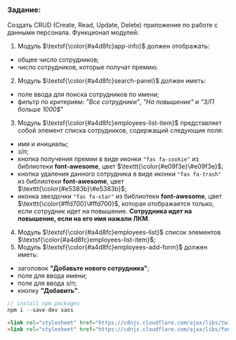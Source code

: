 ### Задание:

Создать CRUD (Create, Read, Update, Delete) приложение по работе с данными персонала. Функционал модулей:

1) Модуль $\textsf{\color{#a4d8fc}app-info}$ должен отображать: 
- общее число сотрудников;
- число сотрудников, которые получат премию.

2) Модуль $\textsf{\color{#a4d8fc}search-panel}$ должен иметь:
- поле ввода для поиска сотрудников по имени;
- фильтр по критериям: *"Все сотрудники"*, *"На повышение"* и *"З/П больше 1000$*"

3) Модуль $\textsf{\color{#a4d8fc}employees-list-item}$ представляет собой элемент списка сотрудников, содержащий следующие поля:
- имя и инициалы;
- з/п;
- кнопка получения премии в виде иконки `"fas fa-cookie"` из библиотеки **font-awesome**, цвет $`\texttt{\color{#e09f3e}\#e09f3e}`$;
- кнопка удаления данного сотрудника в виде иконки `"fas fa-trash"` из библиотеки **font-awesome**, цвет $`\texttt{\color{#e5383b}\#e5383b}`$;
- иконка звездочки `"fas fa-star"` из библиотеки **font-awesome**, цвет $`\texttt{\color{#ffd700}\#ffd700}`$, которая отображается только, если сотрудник идет на повышение. **Сотрудника идет на повышение, если на его имя нажали ЛКМ**.
4) Модуль $\textsf{\color{#a4d8fc}employees-list}$ список элементов $\textsf{\color{#a4d8fc}employees-list-item}$;
5) Модуль $\textsf{\color{#a4d8fc}employees-add-form}$ должен иметь:
- заголовок **"Добавьте нового сотрудника"**;
- поле для ввода имени;
- поле для ввода з/п;
- кнопку **"Добавить"**.

```javascript
// install npm packages
npm i --save-dev sass
```
```html
<link rel="stylesheet" href="https://cdnjs.cloudflare.com/ajax/libs/twitter-bootstrap/5.3.2/css/bootstrap.min.css" />
<link rel="stylesheet" href="https://cdnjs.cloudflare.com/ajax/libs/font-awesome/6.4.2/css/all.min.css" />
```